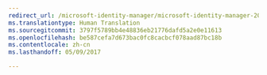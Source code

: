```yaml
---
redirect_url: /microsoft-identity-manager/microsoft-identity-manager-2016-supported-platforms
ms.translationtype: Human Translation
ms.sourcegitcommit: 3797f5789bb4e48836eb21776dafd5a2e0e11613
ms.openlocfilehash: be587cefa7d673bac0fc8cacbcf078aad87bc18b
ms.contentlocale: zh-cn
ms.lasthandoff: 05/09/2017

---
```


